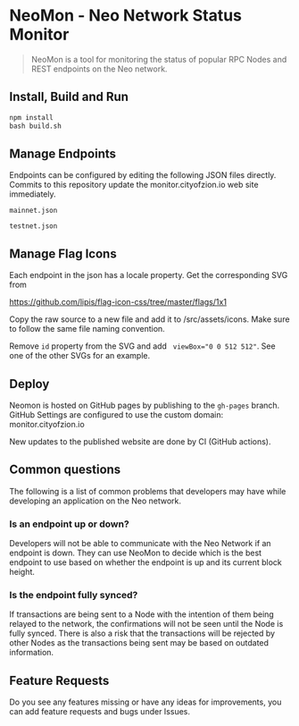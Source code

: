 # NeoMon - Neo Network Status Monitor
> NeoMon is a tool for monitoring the status of popular RPC Nodes and REST endpoints on the Neo network.

## Install, Build and Run
```cmd
npm install
bash build.sh
```

## Manage Endpoints

Endpoints can be configured by editing the following JSON files directly. Commits to this repository update the monitor.cityofzion.io web site immediately.

```
mainnet.json
```

```
testnet.json
```


## Manage Flag Icons

Each endpoint in the json has a locale property. Get the corresponding SVG from

https://github.com/lipis/flag-icon-css/tree/master/flags/1x1

Copy the raw source to a new file and add it to /src/assets/icons. Make sure to follow the same file naming convention.

Remove `id` property from the SVG and add ` viewBox="0 0 512 512"`. See one of the other SVGs for an example.

## Deploy

Neomon is hosted on GitHub pages by publishing to the `gh-pages` branch. GitHub Settings are configured to use the custom domain: monitor.cityofzion.io

New updates to the published website are done by CI (GitHub actions).

## Common questions

The following is a list of common problems that developers may have while developing an application on the Neo network.

### Is an endpoint up or down? 

Developers will not be able to communicate with the Neo Network if an endpoint is down. They can use NeoMon to decide which is the best endpoint to use based on whether the endpoint is up and its current block height.

### Is the endpoint fully synced?  

If transactions are being sent to a Node with the intention of them being relayed to the network, the confirmations will not be seen until the Node is fully synced. There is also a risk that the transactions will be rejected by other Nodes as the transactions being sent may be based on outdated information.

## Feature Requests

Do you see any features missing or have any ideas for improvements, you can add feature requests and bugs under Issues.
